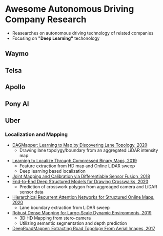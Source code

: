 # Awesome Autonomous Driving Company Research
* Reasearches on autonomous driving technology of related companies
* Focusing on **"Deep Learning"** techonology

## Waymo

## Telsa

## Apollo

## Pony AI

## Uber
### Localization and Mapping
* [DAGMapper: Learning to Map by Discovering Lane Topology, 2020](https://arxiv.org/pdf/2012.12377.pdf)
  - Drawing lane topolygy/boundary from an aggregated LiDAR intensity map
* [Learning to Localize Through Compressed Binary Maps, 2019](https://openaccess.thecvf.com/content_CVPR_2019/papers/Wei_Learning_to_Localize_Through_Compressed_Binary_Maps_CVPR_2019_paper.pdf)
  - Feature extraction from HD map and Online LiDAR sweep
  - Deep learning based localization
* [Joint Mapping and Calibration via Differentiable Sensor Fusion, 2018](https://arxiv.org/abs/1812.00880)
* [End-to-End Deep Structured Models for Drawing Crosswalks, 2020](https://arxiv.org/abs/2012.11585)
  - Prediction of crosswork polygon from aggreaged camera and LiDAR sensor data
* [Hierarchical Recurrent Attention Networks for Structured Online Maps, 2020](https://arxiv.org/abs/2012.12314)
  - Lane boundary extraction from LiDAR sweep
* [Robust Dense Mapping for Large-Scale Dynamic Environments, 2019](https://arxiv.org/abs/1905.02781)
  - 3D HD Mapping from stero-camera
  - Utilizing semantic segmentation and depth prediction
* [DeepRoadMapper: Extracting Road Topology From Aerial Images, 2017](https://openaccess.thecvf.com/content_ICCV_2017/papers/Mattyus_DeepRoadMapper_Extracting_Road_ICCV_2017_paper.pdf)

